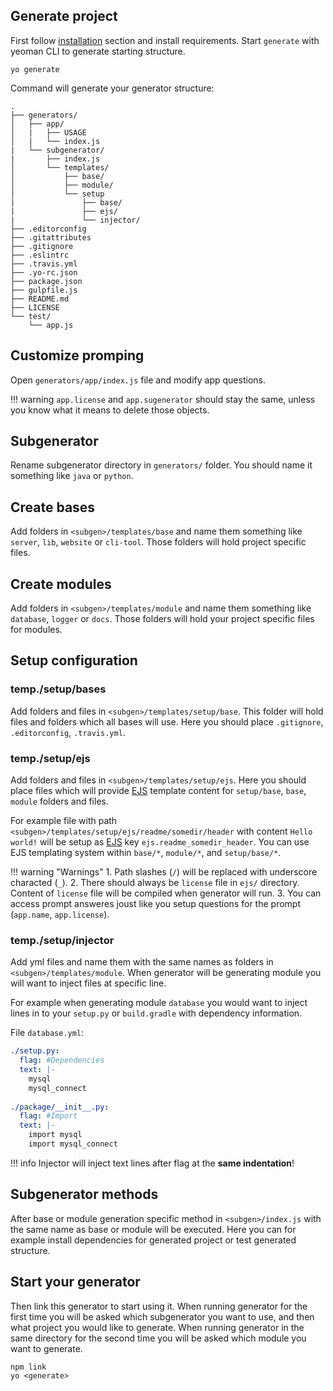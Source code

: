 ## Generate project

First follow [installation](/#instalation) section and install requirements.
Start `generate` with yeoman CLI to generate starting structure.

```
yo generate
```

Command will generate your generator structure:
```text
.
├── generators/
│   ├── app/
│   |   ├── USAGE
│   |   └── index.js
|   └── subgenerator/
|       ├── index.js
│       └── templates/
│           ├── base/
│           ├── module/
│           └── setup
|               ├── base/
|               ├── ejs/
|               └── injector/
├── .editorconfig
├── .gitattributes
├── .gitignore
├── .eslintrc
├── .travis.yml
├── .yo-rc.json
├── package.json
├── gulpfile.js
├── README.md
├── LICENSE
└── test/
    └── app.js
```

## Customize promping
Open `generators/app/index.js` file and modify app questions.

!!! warning
	`app.license` and `app.sugenerator` should stay the same, unless you know
    what it means to delete those objects.

## Subgenerator

Rename subgenerator directory in `generators/` folder.
You should name it something like `java` or `python`.

## Create bases
Add folders in `<subgen>/templates/base` and name them something like
`server`, `lib`, `website` or `cli-tool`. Those folders will hold
project specific files.
    
## Create modules
Add folders in `<subgen>/templates/module` and name them something like
`database`, `logger` or `docs`. Those folders will hold your project
specific files for modules.
    
## Setup configuration

### temp./setup/bases
Add folders and files in `<subgen>/templates/setup/base`.
This folder will hold files and folders which all bases will use.
Here you should place `.gitignore`, `.editorconfig`, `.travis.yml`.
 
### temp./setup/ejs
Add folders and files in `<subgen>/templates/setup/ejs`. Here you should
place files which will provide [EJS](http://www.embeddedjs.com/) template content for `setup/base`, `base`, `module`
folders and files.
 
For example file with path `<subgen>/templates/setup/ejs/readme/somedir/header` with content
`Hello world!` will be setup as [EJS](http://www.embeddedjs.com/) key `ejs.readme_somedir_header`. You can use EJS templating
system within `base/*`, `module/*`, and `setup/base/*`.
 
!!! warning "Warnings"
	1. Path slashes (`/`) will be replaced with underscore characted (`_`).
	2. There should always be `license` file in `ejs/` directory. Content
	   of `license` file will be compiled when generator will run.
	3. You can access prompt answeres joust like you setup questions for the prompt (`app.name`, `app.license`).

### temp./setup/injector
Add yml files and name them with the same names as folders in `<subgen>/templates/module`.
When generator will be generating module you will want to inject files at specific line.

For example when generating module `database` you would want to inject lines in to your
`setup.py` or `build.gradle` with dependency information.

File `database.yml`:
```yaml
./setup.py:
  flag: #Dependencies
  text: |-
    mysql
    mysql_connect
    
./package/__init__.py:
  flag: #Import
  text: |-
    import mysql
    import mysql_connect
```

!!! info
	Injector will inject text lines after flag at the **same indentation**!

## Subgenerator methods
After base or module generation specific method in `<subgen>/index.js`
with the same name as base or module will be executed. Here you can for example
install dependencies for generated project or test generated structure. 

## Start your generator
Then link this generator to start using it.
When running generator for the first time you will be asked
which subgenerator you want to use, and then what project you would like
to generate. When running generator in the same directory for the second time
you will be asked which module you want to generate.

```
npm link
yo <generate>
```
